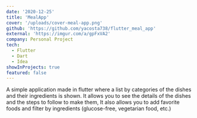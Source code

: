```yaml
---
date: '2020-12-25'
title: 'MealApp'
cover: '/uploads/cover-meal-app.png'
github: 'https://github.com/yacosta738/flutter_meal_app'
external: 'https://imgur.com/a/gpFxVA2'
company: Personal Project
tech:
  - Flutter
  - Dart
  - Idea
showInProjects: true 
featured: false
---
```


A simple application made in flutter where a list by categories of the dishes and their ingredients is shown. It allows you to see the details of the dishes and the steps to follow to make them, It also allows you to add favorite foods and filter by ingredients (glucose-free, vegetarian food, etc.)
